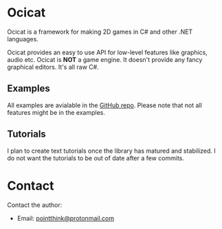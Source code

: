 # Ocicat
Ocicat is a framework for making 2D games in C# and other .NET languages.

Ocicat provides an easy to use API for low-level features like graphics, audio etc.
Ocicat is **NOT** a game engine. It doesn't provide any fancy graphical editors. It's all raw C#.

## Examples
All examples are avialable in the [GitHub repo](https://github.com/pointThink/ocicat/tree/main/ocicat/Examples).
Please note that not all features might be in the examples.

## Tutorials
I plan to create text tutorials once the library has matured and stabilized.
I do not want the tutorials to be out of date after a few commits.

# Contact
Contact the author:
- Email: pointthink@protonmail.com
